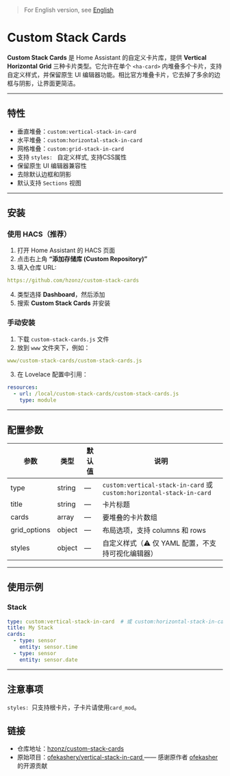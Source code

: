 > For English version, see [English](README.en.md)

# Custom Stack Cards

**Custom Stack Cards** 是 Home Assistant 的自定义卡片库，提供 **Vertical**  **Horizontal** **Grid** 三种卡片类型。它允许在单个 `<ha-card>` 内堆叠多个卡片，支持自定义样式，并保留原生 UI 编辑器功能。相比官方堆叠卡片，它去掉了多余的边框与阴影，让界面更简洁。

---

## 特性

- 垂直堆叠：`custom:vertical-stack-in-card`  
- 水平堆叠：`custom:horizontal-stack-in-card`
- 网格堆叠：`custom:grid-stack-in-card`
- 支持 `styles: ` 自定义样式, 支持CSS属性  
- 保留原生 UI 编辑器兼容性  
- 去除默认边框和阴影
- 默认支持 `Sections` 视图 

---

## 安装

### 使用 HACS（推荐）

1. 打开 Home Assistant 的 HACS 页面  
2. 点击右上角 **“添加存储库 (Custom Repository)”**  
3. 填入仓库 URL:  
```yaml
https://github.com/hzonz/custom-stack-cards
```
4. 类型选择 **Dashboard**，然后添加  
5. 搜索 **Custom Stack Cards** 并安装  

### 手动安装

1. 下载 `custom-stack-cards.js` 文件  
2. 放到 `www` 文件夹下，例如：  
```yaml
www/custom-stack-cards/custom-stack-cards.js
```
3. 在 Lovelace 配置中引用：  
```yaml
resources:
  - url: /local/custom-stack-cards/custom-stack-cards.js
    type: module
```

---

## 配置参数

| 参数            | 类型     | 默认值 | 说明                                                                  |
| ------------- | ------ | --- | ------------------------------------------------------------------- |
| type          | string | —   | `custom:vertical-stack-in-card` 或 `custom:horizontal-stack-in-card` |
| title         | string | —   | 卡片标题                                                                |
| cards         | array  | —   | 要堆叠的卡片数组                                                            |
| grid\_options | object | —   | 布局选项，支持 columns 和 rows                                             |
| styles        | object | —   | 自定义样式（⚠️ 仅 YAML 配置，不支持可视化编辑器）                             |

---

## 使用示例

### Stack
```yaml
type: custom:vertical-stack-in-card  # 或 custom:horizontal-stack-in-card / custom:grid-stack-in-card
title: My Stack
cards:
  - type: sensor
    entity: sensor.time
  - type: sensor
    entity: sensor.date
```

---

## 注意事项
`styles: `只支持根卡片，子卡片请使用`card_mod`。

## 链接
- 仓库地址：[hzonz/custom-stack-cards](https://github.com/hzonz/custom-stack-cards)
- 原始项目：[ofekashery/vertical-stack-in-card ](https://github.com/ofekashery/vertical-stack-in-card) —— 感谢原作者 [ofekasher](https://github.com/ofekasher) 的开源贡献
